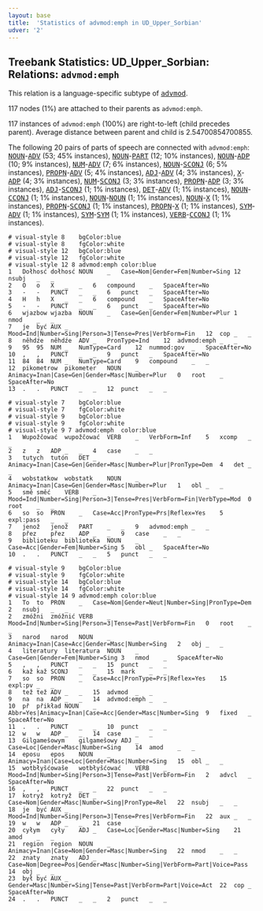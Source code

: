 ```yaml
---
layout: base
title:  'Statistics of advmod:emph in UD_Upper_Sorbian'
udver: '2'
---
```


## Treebank Statistics: UD_Upper_Sorbian: Relations: `advmod:emph`

This relation is a language-specific subtype of <tt><a href="hsb-dep-advmod.html">advmod</a></tt>.

117 nodes (1%) are attached to their parents as `advmod:emph`.

117 instances of `advmod:emph` (100%) are right-to-left (child precedes parent).
Average distance between parent and child is 2.54700854700855.

The following 20 pairs of parts of speech are connected with `advmod:emph`: <tt><a href="hsb-pos-NOUN.html">NOUN</a></tt>-<tt><a href="hsb-pos-ADV.html">ADV</a></tt> (53; 45% instances), <tt><a href="hsb-pos-NOUN.html">NOUN</a></tt>-<tt><a href="hsb-pos-PART.html">PART</a></tt> (12; 10% instances), <tt><a href="hsb-pos-NOUN.html">NOUN</a></tt>-<tt><a href="hsb-pos-ADP.html">ADP</a></tt> (10; 9% instances), <tt><a href="hsb-pos-NUM.html">NUM</a></tt>-<tt><a href="hsb-pos-ADV.html">ADV</a></tt> (7; 6% instances), <tt><a href="hsb-pos-NOUN.html">NOUN</a></tt>-<tt><a href="hsb-pos-SCONJ.html">SCONJ</a></tt> (6; 5% instances), <tt><a href="hsb-pos-PROPN.html">PROPN</a></tt>-<tt><a href="hsb-pos-ADV.html">ADV</a></tt> (5; 4% instances), <tt><a href="hsb-pos-ADJ.html">ADJ</a></tt>-<tt><a href="hsb-pos-ADV.html">ADV</a></tt> (4; 3% instances), <tt><a href="hsb-pos-X.html">X</a></tt>-<tt><a href="hsb-pos-ADP.html">ADP</a></tt> (4; 3% instances), <tt><a href="hsb-pos-NUM.html">NUM</a></tt>-<tt><a href="hsb-pos-SCONJ.html">SCONJ</a></tt> (3; 3% instances), <tt><a href="hsb-pos-PROPN.html">PROPN</a></tt>-<tt><a href="hsb-pos-ADP.html">ADP</a></tt> (3; 3% instances), <tt><a href="hsb-pos-ADJ.html">ADJ</a></tt>-<tt><a href="hsb-pos-SCONJ.html">SCONJ</a></tt> (1; 1% instances), <tt><a href="hsb-pos-DET.html">DET</a></tt>-<tt><a href="hsb-pos-ADV.html">ADV</a></tt> (1; 1% instances), <tt><a href="hsb-pos-NOUN.html">NOUN</a></tt>-<tt><a href="hsb-pos-CCONJ.html">CCONJ</a></tt> (1; 1% instances), <tt><a href="hsb-pos-NOUN.html">NOUN</a></tt>-<tt><a href="hsb-pos-NOUN.html">NOUN</a></tt> (1; 1% instances), <tt><a href="hsb-pos-NOUN.html">NOUN</a></tt>-<tt><a href="hsb-pos-X.html">X</a></tt> (1; 1% instances), <tt><a href="hsb-pos-PROPN.html">PROPN</a></tt>-<tt><a href="hsb-pos-SCONJ.html">SCONJ</a></tt> (1; 1% instances), <tt><a href="hsb-pos-PROPN.html">PROPN</a></tt>-<tt><a href="hsb-pos-X.html">X</a></tt> (1; 1% instances), <tt><a href="hsb-pos-SYM.html">SYM</a></tt>-<tt><a href="hsb-pos-ADV.html">ADV</a></tt> (1; 1% instances), <tt><a href="hsb-pos-SYM.html">SYM</a></tt>-<tt><a href="hsb-pos-SYM.html">SYM</a></tt> (1; 1% instances), <tt><a href="hsb-pos-VERB.html">VERB</a></tt>-<tt><a href="hsb-pos-CCONJ.html">CCONJ</a></tt> (1; 1% instances).


~~~ conllu
# visual-style 8	bgColor:blue
# visual-style 8	fgColor:white
# visual-style 12	bgColor:blue
# visual-style 12	fgColor:white
# visual-style 12 8 advmod:emph	color:blue
1	Dołhosć	dołhosć	NOUN	_	Case=Nom|Gender=Fem|Number=Sing	12	nsubj	_	_
2	O	o	X	_	_	6	compound	_	SpaceAfter=No
3	-	-	PUNCT	_	_	6	punct	_	SpaceAfter=No
4	H	h	X	_	_	6	compound	_	SpaceAfter=No
5	-	-	PUNCT	_	_	6	punct	_	SpaceAfter=No
6	wjazbow	wjazba	NOUN	_	Case=Gen|Gender=Fem|Number=Plur	1	nmod	_	_
7	je	być	AUX	_	Mood=Ind|Number=Sing|Person=3|Tense=Pres|VerbForm=Fin	12	cop	_	_
8	něhdźe	něhdźe	ADV	_	PronType=Ind	12	advmod:emph	_	_
9	95	95	NUM	_	NumType=Card	12	nummod:gov	_	SpaceAfter=No
10	,	,	PUNCT	_	_	9	punct	_	SpaceAfter=No
11	84	84	NUM	_	NumType=Card	9	compound	_	_
12	pikometrow	pikometer	NOUN	_	Animacy=Inan|Case=Gen|Gender=Masc|Number=Plur	0	root	_	SpaceAfter=No
13	.	.	PUNCT	_	_	12	punct	_	_

~~~


~~~ conllu
# visual-style 7	bgColor:blue
# visual-style 7	fgColor:white
# visual-style 9	bgColor:blue
# visual-style 9	fgColor:white
# visual-style 9 7 advmod:emph	color:blue
1	Wupožčować	wupožčować	VERB	_	VerbForm=Inf	5	xcomp	_	_
2	z	z	ADP	_	_	4	case	_	_
3	tutych	tutón	DET	_	Animacy=Inan|Case=Gen|Gender=Masc|Number=Plur|PronType=Dem	4	det	_	_
4	wobstatkow	wobstatk	NOUN	_	Animacy=Inan|Case=Gen|Gender=Masc|Number=Plur	1	obl	_	_
5	smě	směć	VERB	_	Mood=Ind|Number=Sing|Person=3|Tense=Pres|VerbForm=Fin|VerbType=Mod	0	root	_	_
6	so	so	PRON	_	Case=Acc|PronType=Prs|Reflex=Yes	5	expl:pass	_	_
7	jenož	jenož	PART	_	_	9	advmod:emph	_	_
8	přez	přez	ADP	_	_	9	case	_	_
9	biblioteku	biblioteka	NOUN	_	Case=Acc|Gender=Fem|Number=Sing	5	obl	_	SpaceAfter=No
10	.	.	PUNCT	_	_	5	punct	_	_

~~~


~~~ conllu
# visual-style 9	bgColor:blue
# visual-style 9	fgColor:white
# visual-style 14	bgColor:blue
# visual-style 14	fgColor:white
# visual-style 14 9 advmod:emph	color:blue
1	To	to	PRON	_	Case=Nom|Gender=Neut|Number=Sing|PronType=Dem	2	nsubj	_	_
2	zmóžni	zmóžnić	VERB	_	Mood=Ind|Number=Sing|Person=3|Tense=Past|VerbForm=Fin	0	root	_	_
3	narod	narod	NOUN	_	Animacy=Inan|Case=Acc|Gender=Masc|Number=Sing	2	obj	_	_
4	literatury	literatura	NOUN	_	Case=Gen|Gender=Fem|Number=Sing	3	nmod	_	SpaceAfter=No
5	,	,	PUNCT	_	_	15	punct	_	_
6	kaž	kaž	SCONJ	_	_	15	mark	_	_
7	so	so	PRON	_	Case=Acc|PronType=Prs|Reflex=Yes	15	expl:pv	_	_
8	tež	tež	ADV	_	_	15	advmod	_	_
9	na	na	ADP	_	_	14	advmod:emph	_	_
10	př	přikład	NOUN	_	Abbr=Yes|Animacy=Inan|Case=Acc|Gender=Masc|Number=Sing	9	fixed	_	SpaceAfter=No
11	.	.	PUNCT	_	_	10	punct	_	_
12	w	w	ADP	_	_	14	case	_	_
13	Gilgamešowym	gilgamešowy	ADJ	_	Case=Loc|Gender=Masc|Number=Sing	14	amod	_	_
14	eposu	epos	NOUN	_	Animacy=Inan|Case=Loc|Gender=Masc|Number=Sing	15	obl	_	_
15	wotbłyšćowaše	wotbłyšćować	VERB	_	Mood=Ind|Number=Sing|Person=3|Tense=Past|VerbForm=Fin	2	advcl	_	SpaceAfter=No
16	,	,	PUNCT	_	_	22	punct	_	_
17	kotryž	kotryž	DET	_	Case=Nom|Gender=Masc|Number=Sing|PronType=Rel	22	nsubj	_	_
18	je	być	AUX	_	Mood=Ind|Number=Sing|Person=3|Tense=Pres|VerbForm=Fin	22	aux	_	_
19	w	w	ADP	_	_	21	case	_	_
20	cyłym	cyły	ADJ	_	Case=Loc|Gender=Masc|Number=Sing	21	amod	_	_
21	region	region	NOUN	_	Animacy=Inan|Case=Nom|Gender=Masc|Number=Sing	22	nmod	_	_
22	znaty	znaty	ADJ	_	Case=Nom|Degree=Pos|Gender=Masc|Number=Sing|VerbForm=Part|Voice=Pass	14	obj	_	_
23	był	być	AUX	_	Gender=Masc|Number=Sing|Tense=Past|VerbForm=Part|Voice=Act	22	cop	_	SpaceAfter=No
24	.	.	PUNCT	_	_	2	punct	_	_

~~~


